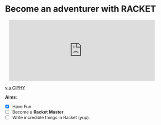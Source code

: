 # Become an adventurer with **RACKET**

<p align="center">
<iframe src="https://giphy.com/embed/XuS9H6Xssy3Ju" width="480" height="202" frameBorder="0" class="giphy-embed" allowFullScreen></iframe><p><a href="https://giphy.com/gifs/harrison-ford-indiana-jones-the-raiders-of-lost-ark-XuS9H6Xssy3Ju">via GIPHY</a></p>
</p>

**Aims**:

- [x] Have Fun
- [ ] Become a **Racket Master**.
- [ ] Write incredible things in Racket (yup).
